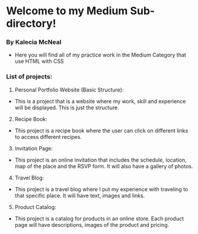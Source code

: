 # Welcome to my Medium Sub-directory! 

### By Kalecia McNeal
- Here you will find all of my practice work in the Medium Category that use HTML with CSS

### List of projects: 
1. Personal Portfolio Website (Basic Structure):
- This is a project that is a website where my work, skill and experience will be displayed. This is just the structure. <br>

2. Recipe Book:
- This project is a recipe book where the user can click on different links to access different recipes. <br>

3. Invitation Page:
- This project is an online invitation that includes the schedule, location, map of the place and the RSVP form. It will also have a gallery of photos. <br>

4. Travel Blog: 
- This project is a travel blog where I put my experience with traveling to that specific place. It will have text, images and links. <br>

5. Product Catalog:
- This project is a catalog for products in an online store. Each product page will have descriptions, images of the product and pricing. <br>